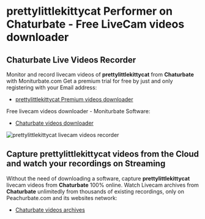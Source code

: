 # prettylittlekittycat Performer on Chaturbate - Free LiveCam videos downloader

## Chaturbate Live Videos Recorder

Monitor and record livecam videos of **prettylittlekittycat** from **Chaturbate** with Moniturbate.com
Get a premium trial for free by just and only registering with your Email address:
* [prettylittlekittycat Premium videos downloader](https://moniturbate.com/request-demo-licence-key.html)

Free livecam videos downloader - Moniturbate Software:
* [Chaturbate videos downloader](https://moniturbate.com/moniturbate-download-software.html)

![prettylittlekittycat livecam videos recorder](https://peachurnet.com/templates/moniturbate-software.png)


## Capture prettylittlekittycat videos from the Cloud and watch your recordings on Streaming

Without the need of downloading a software, capture **prettylittlekittycat** livecam videos from **Chaturbate** 100% online.
Watch Livecam archives from **Chaturbate** unlimitedly from thousands of existing recordings, only on Peachurbate.com and its websites network:
* [Chaturbate videos archives](https://peachurnet.com/)